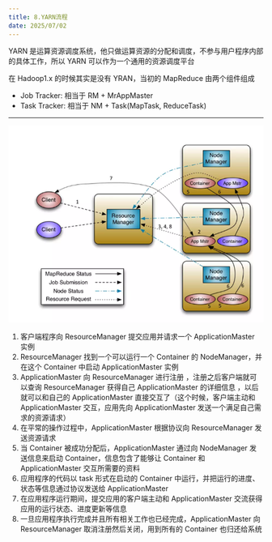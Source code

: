 ```yaml
---
title: 8.YARN流程
date: 2025/07/02
---
```


YARN 是运算资源调度系统，他只做运算资源的分配和调度，不参与用户程序内部的具体工作，所以 YARN 可以作为一个通用的资源调度平台

在 Hadoop1.x 的时候其实是没有 YRAN，当初的 MapReduce 由两个组件组成
* Job Tracker: 相当于 RM + MrAppMaster
* Task Tracker: 相当于 NM + Task(MapTask, ReduceTask)

---

![YARN 流程](static/YARN.png)

1. 客户端程序向 ResourceManager 提交应用并请求一个 ApplicationMaster 实例
2. ResourceManager 找到一个可以运行一个 Container 的 NodeManager，并在这个 Container 中启动 ApplicationMaster 实例
3. ApplicationMaster 向 ResourceManager 进行注册 ，注册之后客户端就可以查询 ResourceManager 获得自己 ApplicationMaster 的详细信息 ，以后就可以和自己的 ApplicationMaster 直接交互了（这个时候，客户端主动和 ApplicationMaster 交互，应用先向 ApplicationMaster 发送一个满足自己需求的资源请求）
4. 在平常的操作过程中，ApplicationMaster 根据协议向 ResourceManager 发送资源请求
5. 当 Container 被成功分配后，ApplicationMaster 通过向 NodeManager 发送信息来启动 Container，信息包含了能够让 Container 和 ApplicationMaster 交互所需要的资料
6. 应用程序的代码以 task 形式在启动的 Container 中运行，并把运行的进度、状态等信息通过协议发送给 ApplicationMaster
7. 在应用程序运行期间，提交应用的客户端主动和 ApplicationMaster 交流获得应用的运行状态、进度更新等信息
8. 一旦应用程序执行完成并且所有相关工作也已经完成，ApplicationMaster 向 ResourceManager 取消注册然后关闭，用到所有的 Container 也归还给系统

